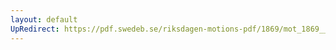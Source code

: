 ```yaml
---
layout: default
UpRedirect: https://pdf.swedeb.se/riksdagen-motions-pdf/1869/mot_1869__fk__00025.pdf
---
```

